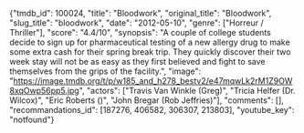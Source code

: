 {"tmdb_id": 100024, "title": "Bloodwork", "original_title": "Bloodwork", "slug_title": "bloodwork", "date": "2012-05-10", "genre": ["Horreur / Thriller"], "score": "4.4/10", "synopsis": "A couple of college students decide to sign up for pharmaceutical testing of a new allergy drug to make some extra cash for their spring break trip. They quickly discover their two week stay will not be as easy as they first believed and fight to save themselves from the grips of the facility.", "image": "https://image.tmdb.org/t/p/w185_and_h278_bestv2/e47mqwLk2rM1Z9OW8xqOwp56pp5.jpg", "actors": ["Travis Van Winkle (Greg)", "Tricia Helfer (Dr. Wilcox)", "Eric Roberts ()", "John Bregar (Rob Jeffries)"], "comments": [], "recommandations_id": [187276, 406582, 306307, 213803], "youtube_key": "notfound"}